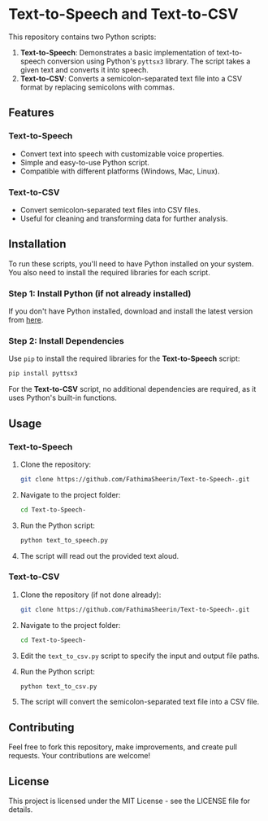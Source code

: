 # Text-to-Speech and Text-to-CSV

This repository contains two Python scripts:

1. **Text-to-Speech**: Demonstrates a basic implementation of text-to-speech conversion using Python's `pyttsx3` library. The script takes a given text and converts it into speech.
2. **Text-to-CSV**: Converts a semicolon-separated text file into a CSV format by replacing semicolons with commas.

## Features

### Text-to-Speech
- Convert text into speech with customizable voice properties.
- Simple and easy-to-use Python script.
- Compatible with different platforms (Windows, Mac, Linux).

### Text-to-CSV
- Convert semicolon-separated text files into CSV files.
- Useful for cleaning and transforming data for further analysis.

## Installation

To run these scripts, you'll need to have Python installed on your system. You also need to install the required libraries for each script.

### Step 1: Install Python (if not already installed)

If you don't have Python installed, download and install the latest version from [here](https://www.python.org/downloads/).

### Step 2: Install Dependencies

Use `pip` to install the required libraries for the **Text-to-Speech** script:

```bash
pip install pyttsx3
``` 

For the **Text-to-CSV** script, no additional dependencies are required, as it uses Python's built-in functions.

## Usage

### Text-to-Speech

1. Clone the repository:
    
    ```bash
    git clone https://github.com/FathimaSheerin/Text-to-Speech-.git
    ```
    
2. Navigate to the project folder:
    
    ```bash
    cd Text-to-Speech-
    ```
    
3. Run the Python script:
    
    ```bash
    python text_to_speech.py
    ```
    
4. The script will read out the provided text aloud.

### Text-to-CSV

1. Clone the repository (if not done already):
    
    ```bash
    git clone https://github.com/FathimaSheerin/Text-to-Speech-.git
    ```

2. Navigate to the project folder:
    
    ```bash
    cd Text-to-Speech-
    ```

3. Edit the `text_to_csv.py` script to specify the input and output file paths.

4. Run the Python script:
    
    ```bash
    python text_to_csv.py
    ```

5. The script will convert the semicolon-separated text file into a CSV file.

## Contributing

Feel free to fork this repository, make improvements, and create pull requests. Your contributions are welcome!

## License

This project is licensed under the MIT License - see the LICENSE file for details.

